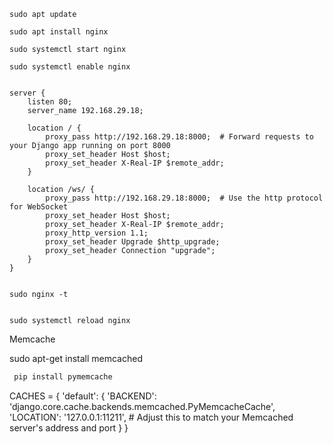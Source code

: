 ```
sudo apt update

sudo apt install nginx

sudo systemctl start nginx

sudo systemctl enable nginx


server {
    listen 80;
    server_name 192.168.29.18;

    location / {
        proxy_pass http://192.168.29.18:8000;  # Forward requests to your Django app running on port 8000
        proxy_set_header Host $host;
        proxy_set_header X-Real-IP $remote_addr;
    }

    location /ws/ {
        proxy_pass http://192.168.29.18:8000;  # Use the http protocol for WebSocket
        proxy_set_header Host $host;
        proxy_set_header X-Real-IP $remote_addr;
        proxy_http_version 1.1;
        proxy_set_header Upgrade $http_upgrade;
        proxy_set_header Connection "upgrade";
    }
}


sudo nginx -t


sudo systemctl reload nginx
```


Memcache

sudo apt-get install memcached


```bash
 pip install pymemcache
```

CACHES = {
    'default': {
        'BACKEND': 'django.core.cache.backends.memcached.PyMemcacheCache',
        'LOCATION': '127.0.0.1:11211',  # Adjust this to match your Memcached server's address and port
    }
}
